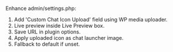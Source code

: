 Enhance admin/settings.php:
1. Add 'Custom Chat Icon Upload' field using WP media uploader.
2. Live preview inside Live Preview box.
3. Save URL in plugin options.
4. Apply uploaded icon as chat launcher image.
5. Fallback to default if unset.
